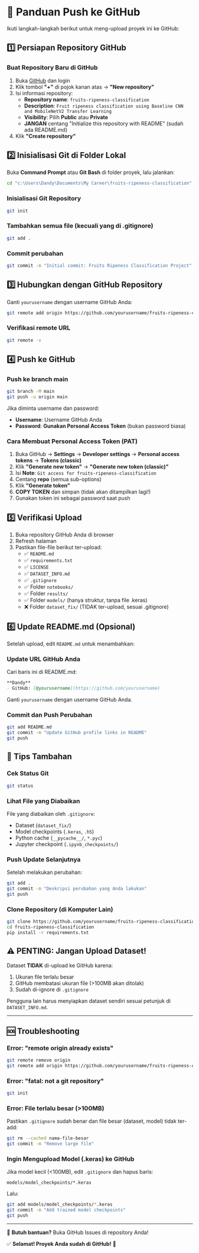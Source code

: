 # 🚀 Panduan Push ke GitHub

Ikuti langkah-langkah berikut untuk meng-upload proyek ini ke GitHub:

## 1️⃣ Persiapan Repository GitHub

### Buat Repository Baru di GitHub
1. Buka [GitHub](https://github.com) dan login
2. Klik tombol **"+"** di pojok kanan atas → **"New repository"**
3. Isi informasi repository:
   - **Repository name**: `fruits-ripeness-classification`
   - **Description**: `Fruit ripeness classification using Baseline CNN and MobileNetV2 Transfer Learning`
   - **Visibility**: Pilih **Public** atau **Private**
   - **JANGAN** centang "Initialize this repository with README" (sudah ada README.md)
4. Klik **"Create repository"**

## 2️⃣ Inisialisasi Git di Folder Lokal

Buka **Command Prompt** atau **Git Bash** di folder proyek, lalu jalankan:

```bash
cd "c:\Users\Dandy\Documents\My Career\fruits-ripeness-classification"
```

### Inisialisasi Git Repository
```bash
git init
```

### Tambahkan semua file (kecuali yang di .gitignore)
```bash
git add .
```

### Commit perubahan
```bash
git commit -m "Initial commit: Fruits Ripeness Classification Project"
```

## 3️⃣ Hubungkan dengan GitHub Repository

Ganti `yourusername` dengan username GitHub Anda:

```bash
git remote add origin https://github.com/yourusername/fruits-ripeness-classification.git
```

### Verifikasi remote URL
```bash
git remote -v
```

## 4️⃣ Push ke GitHub

### Push ke branch main
```bash
git branch -M main
git push -u origin main
```

Jika diminta username dan password:
- **Username**: Username GitHub Anda
- **Password**: **Gunakan Personal Access Token** (bukan password biasa)

### Cara Membuat Personal Access Token (PAT)
1. Buka GitHub → **Settings** → **Developer settings** → **Personal access tokens** → **Tokens (classic)**
2. Klik **"Generate new token"** → **"Generate new token (classic)"**
3. Isi **Note**: `Git access for fruits-ripeness-classification`
4. Centang **repo** (semua sub-options)
5. Klik **"Generate token"**
6. **COPY TOKEN** dan simpan (tidak akan ditampilkan lagi!)
7. Gunakan token ini sebagai password saat push

## 5️⃣ Verifikasi Upload

1. Buka repository GitHub Anda di browser
2. Refresh halaman
3. Pastikan file-file berikut ter-upload:
   - ✅ `README.md`
   - ✅ `requirements.txt`
   - ✅ `LICENSE`
   - ✅ `DATASET_INFO.md`
   - ✅ `.gitignore`
   - ✅ Folder `notebooks/`
   - ✅ Folder `results/`
   - ✅ Folder `models/` (hanya struktur, tanpa file .keras)
   - ❌ Folder `dataset_fix/` (TIDAK ter-upload, sesuai .gitignore)

## 6️⃣ Update README.md (Opsional)

Setelah upload, edit `README.md` untuk menambahkan:

### Update URL GitHub Anda
Cari baris ini di README.md:
```markdown
**Dandy**
- GitHub: [@yourusername](https://github.com/yourusername)
```

Ganti `yourusername` dengan username GitHub Anda.

### Commit dan Push Perubahan
```bash
git add README.md
git commit -m "Update GitHub profile links in README"
git push
```

## 📝 Tips Tambahan

### Cek Status Git
```bash
git status
```

### Lihat File yang Diabaikan
File yang diabaikan oleh `.gitignore`:
- Dataset (`dataset_fix/`)
- Model checkpoints (`.keras`, `.h5`)
- Python cache (`__pycache__/`, `*.pyc`)
- Jupyter checkpoint (`.ipynb_checkpoints/`)

### Push Update Selanjutnya
Setelah melakukan perubahan:
```bash
git add .
git commit -m "Deskripsi perubahan yang Anda lakukan"
git push
```

### Clone Repository (di Komputer Lain)
```bash
git clone https://github.com/yourusername/fruits-ripeness-classification.git
cd fruits-ripeness-classification
pip install -r requirements.txt
```

## ⚠️ PENTING: Jangan Upload Dataset!

Dataset **TIDAK** di-upload ke GitHub karena:
1. Ukuran file terlalu besar
2. GitHub membatasi ukuran file (>100MB akan ditolak)
3. Sudah di-ignore di `.gitignore`

Pengguna lain harus menyiapkan dataset sendiri sesuai petunjuk di `DATASET_INFO.md`.

---

## 🆘 Troubleshooting

### Error: "remote origin already exists"
```bash
git remote remove origin
git remote add origin https://github.com/yourusername/fruits-ripeness-classification.git
```

### Error: "fatal: not a git repository"
```bash
git init
```

### Error: File terlalu besar (>100MB)
Pastikan `.gitignore` sudah benar dan file besar (dataset, model) tidak ter-add:
```bash
git rm --cached nama-file-besar
git commit -m "Remove large file"
```

### Ingin Mengupload Model (.keras) ke GitHub
Jika model kecil (<100MB), edit `.gitignore` dan hapus baris:
```
models/model_checkpoints/*.keras
```
Lalu:
```bash
git add models/model_checkpoints/*.keras
git commit -m "Add trained model checkpoints"
git push
```

---

📧 **Butuh bantuan?** Buka GitHub Issues di repository Anda!

✅ **Selamat! Proyek Anda sudah di GitHub!** 🎉
